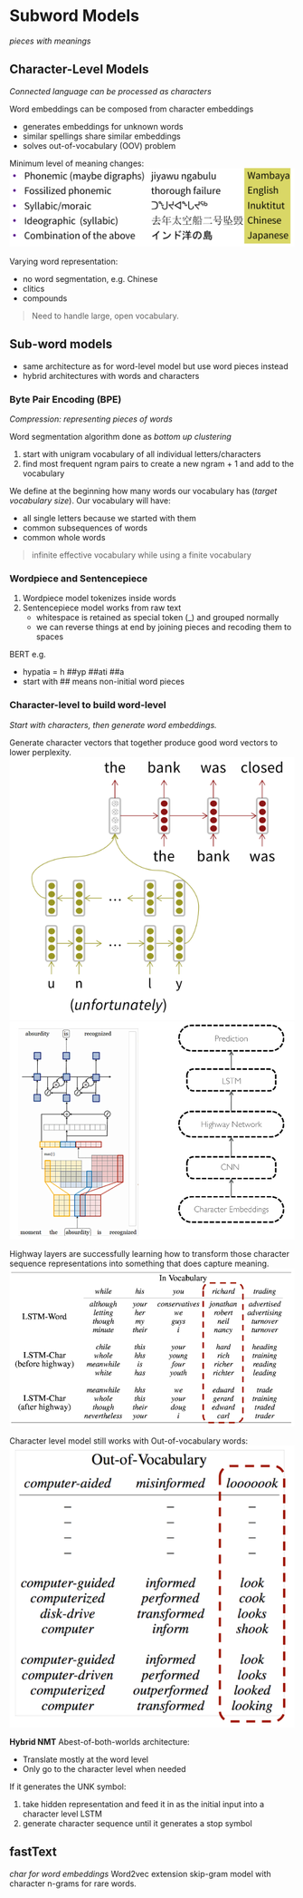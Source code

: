 # Subword Models
*pieces with meanings*

## Character-Level Models
*Connected language can be processed as characters*

Word embeddings can be composed from character embeddings
- generates embeddings for unknown words
- similar spellings share similar embeddings
- solves out-of-vocabulary (OOV) problem

Minimum level of meaning changes:
![](img/90038e95.png)

Varying word representation:
- no word segmentation, e.g. Chinese
- clitics
- compounds

> Need to handle large, open vocabulary.

## Sub-word models
- same architecture as for word-level model but use word pieces instead
- hybrid architectures with words and characters

### Byte Pair Encoding (BPE)
*Compression: representing pieces of words*

Word segmentation algorithm done as *bottom up clustering*
1. start with unigram vocabulary of all individual letters/characters
1. find most frequent ngram pairs to create a new ngram + 1 and add to the vocabulary

We define at the beginning how many words our vocabulary has (*target vocabulary size*). Our vocabulary will have:
- all single letters because we started with them
- common subsequences of words
- common whole words

> infinite effective vocabulary while using a finite vocabulary

### Wordpiece and Sentencepiece
1. Wordpiece model tokenizes inside words
1. Sentencepiece model works from raw text
    - whitespace is retained as special token (_) and grouped normally
    - we can reverse things at end by joining pieces and recoding them to spaces

BERT e.g.
- hypatia = h ##yp ##ati ##a
- start with ## means non-initial word pieces

### Character-level to build word-level
*Start with characters, then generate word embeddings.*

Generate character vectors that together produce good word vectors to lower perplexity.
![](img/0218f4ea.png)
![](img/b7a6cef0.png)

Highway layers are successfully learning how to transform those character sequence representations into something that does capture meaning.
![](img/46c0ed4c.png)

Character level model still works with Out-of-vocabulary words:
![](img/1b2ef4d4.png)

**Hybrid NMT**
Abest-of-both-worlds architecture:
- Translate mostly at the word level
- Only go to the character level when needed

If it generates the UNK symbol:
1. take hidden representation and feed it in as the initial input into a character level LSTM
1. generate character sequence until it generates a stop symbol

## fastText
*char for word embeddings*
Word2vec extension skip-gram model with character n-grams for rare words.
